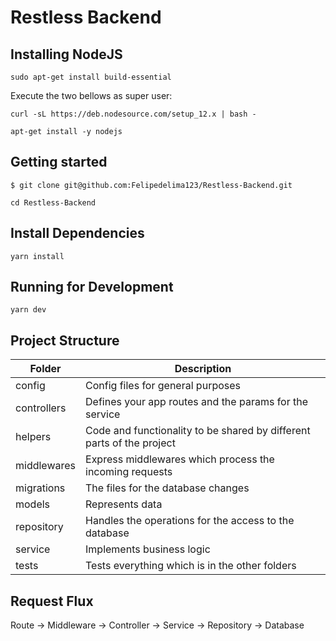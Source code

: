 # Restless Backend

## Installing NodeJS
```shell
sudo apt-get install build-essential
```
Execute the two bellows as super user:

```shell
curl -sL https://deb.nodesource.com/setup_12.x | bash -
```

```shell
apt-get install -y nodejs
```

## Getting started

```shell
$ git clone git@github.com:Felipedelima123/Restless-Backend.git
```

```shell
cd Restless-Backend
```

## Install Dependencies
```shell
yarn install
```

## Running for Development
```shell
yarn dev
```

## Project Structure
| Folder      | Description                                                           |
|-------------|-----------------------------------------------------------------------|
| config      | Config files for general purposes                                     |
| controllers | Defines your app routes and the params for the service                |
| helpers     | Code and functionality to be shared by different parts of the project |
| middlewares | Express middlewares which process the incoming requests               |
| migrations  | The files for the database changes                                    |
| models      | Represents data                                                       |
| repository  | Handles the operations for the access to the database                 |
| service     | Implements business logic                                             |
| tests       | Tests everything which is in the other folders                        |

## Request Flux
Route -> Middleware -> Controller -> Service -> Repository -> Database
